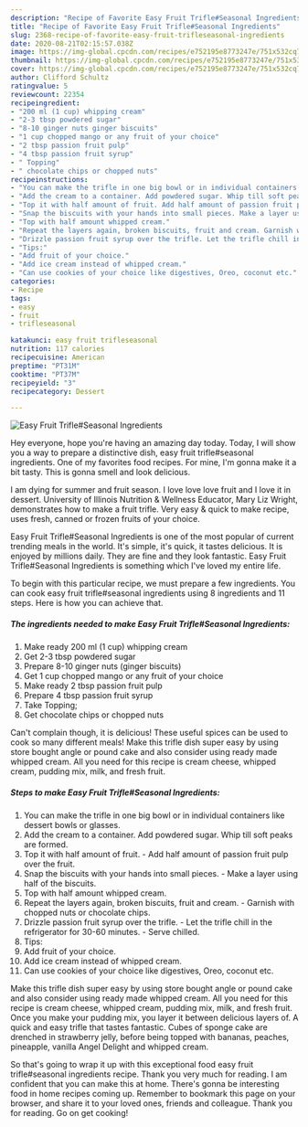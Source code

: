 ```yaml
---
description: "Recipe of Favorite Easy Fruit Trifle#Seasonal Ingredients"
title: "Recipe of Favorite Easy Fruit Trifle#Seasonal Ingredients"
slug: 2368-recipe-of-favorite-easy-fruit-trifleseasonal-ingredients
date: 2020-08-21T02:15:57.038Z
image: https://img-global.cpcdn.com/recipes/e752195e8773247e/751x532cq70/easy-fruit-trifleseasonal-ingredients-recipe-main-photo.jpg
thumbnail: https://img-global.cpcdn.com/recipes/e752195e8773247e/751x532cq70/easy-fruit-trifleseasonal-ingredients-recipe-main-photo.jpg
cover: https://img-global.cpcdn.com/recipes/e752195e8773247e/751x532cq70/easy-fruit-trifleseasonal-ingredients-recipe-main-photo.jpg
author: Clifford Schultz
ratingvalue: 5
reviewcount: 22354
recipeingredient:
- "200 ml (1 cup) whipping cream"
- "2-3 tbsp powdered sugar"
- "8-10 ginger nuts ginger biscuits"
- "1 cup chopped mango or any fruit of your choice"
- "2 tbsp passion fruit pulp"
- "4 tbsp passion fruit syrup"
- " Topping"
- " chocolate chips or chopped nuts"
recipeinstructions:
- "You can make the trifle in one big bowl or in individual containers like dessert bowls or glasses."
- "Add the cream to a container. Add powdered sugar. Whip till soft peaks are formed."
- "Top it with half amount of fruit. Add half amount of passion fruit pulp over the fruit."
- "Snap the biscuits with your hands into small pieces. Make a layer using half of the biscuits."
- "Top with half amount whipped cream."
- "Repeat the layers again, broken biscuits, fruit and cream. Garnish with chopped nuts or chocolate chips."
- "Drizzle passion fruit syrup over the trifle. Let the trifle chill in the refrigerator for 30-60 minutes. Serve chilled."
- "Tips:"
- "Add fruit of your choice."
- "Add ice cream instead of whipped cream."
- "Can use cookies of your choice like digestives, Oreo, coconut etc."
categories:
- Recipe
tags:
- easy
- fruit
- trifleseasonal

katakunci: easy fruit trifleseasonal 
nutrition: 117 calories
recipecuisine: American
preptime: "PT31M"
cooktime: "PT37M"
recipeyield: "3"
recipecategory: Dessert

---
```



![Easy Fruit Trifle#Seasonal Ingredients](https://img-global.cpcdn.com/recipes/e752195e8773247e/751x532cq70/easy-fruit-trifleseasonal-ingredients-recipe-main-photo.jpg)

Hey everyone, hope you're having an amazing day today. Today, I will show you a way to prepare a distinctive dish, easy fruit trifle#seasonal ingredients. One of my favorites food recipes. For mine, I'm gonna make it a bit tasty. This is gonna smell and look delicious.

I am dying for summer and fruit season. I love love love fruit and I love it in dessert. University of Illinois Nutrition &amp; Wellness Educator, Mary Liz Wright, demonstrates how to make a fruit trifle. Very easy &amp; quick to make recipe, uses fresh, canned or frozen fruits of your choice.

Easy Fruit Trifle#Seasonal Ingredients is one of the most popular of current trending meals in the world. It's simple, it's quick, it tastes delicious. It is enjoyed by millions daily. They are fine and they look fantastic. Easy Fruit Trifle#Seasonal Ingredients is something which I've loved my entire life.


To begin with this particular recipe, we must prepare a few ingredients. You can cook easy fruit trifle#seasonal ingredients using 8 ingredients and 11 steps. Here is how you can achieve that.

<!--inarticleads1-->

##### The ingredients needed to make Easy Fruit Trifle#Seasonal Ingredients:

1. Make ready 200 ml (1 cup) whipping cream
1. Get 2-3 tbsp powdered sugar
1. Prepare 8-10 ginger nuts (ginger biscuits)
1. Get 1 cup chopped mango or any fruit of your choice
1. Make ready 2 tbsp passion fruit pulp
1. Prepare 4 tbsp passion fruit syrup
1. Take  Topping;
1. Get  chocolate chips or chopped nuts


Can&#39;t complain though, it is delicious! These useful spices can be used to cook so many different meals! Make this trifle dish super easy by using store bought angle or pound cake and also consider using ready made whipped cream. All you need for this recipe is cream cheese, whipped cream, pudding mix, milk, and fresh fruit. 

<!--inarticleads2-->

##### Steps to make Easy Fruit Trifle#Seasonal Ingredients:

1. You can make the trifle in one big bowl or in individual containers like dessert bowls or glasses.
1. Add the cream to a container. Add powdered sugar. Whip till soft peaks are formed.
1. Top it with half amount of fruit. - Add half amount of passion fruit pulp over the fruit.
1. Snap the biscuits with your hands into small pieces. - Make a layer using half of the biscuits.
1. Top with half amount whipped cream.
1. Repeat the layers again, broken biscuits, fruit and cream. - Garnish with chopped nuts or chocolate chips.
1. Drizzle passion fruit syrup over the trifle. - Let the trifle chill in the refrigerator for 30-60 minutes. - Serve chilled.
1. Tips:
1. Add fruit of your choice.
1. Add ice cream instead of whipped cream.
1. Can use cookies of your choice like digestives, Oreo, coconut etc.


Make this trifle dish super easy by using store bought angle or pound cake and also consider using ready made whipped cream. All you need for this recipe is cream cheese, whipped cream, pudding mix, milk, and fresh fruit. Once you make your pudding mix, you layer it between delicious layers of. A quick and easy trifle that tastes fantastic. Cubes of sponge cake are drenched in strawberry jelly, before being topped with bananas, peaches, pineapple, vanilla Angel Delight and whipped cream. 

So that's going to wrap it up with this exceptional food easy fruit trifle#seasonal ingredients recipe. Thank you very much for reading. I am confident that you can make this at home. There's gonna be interesting food in home recipes coming up. Remember to bookmark this page on your browser, and share it to your loved ones, friends and colleague. Thank you for reading. Go on get cooking!
